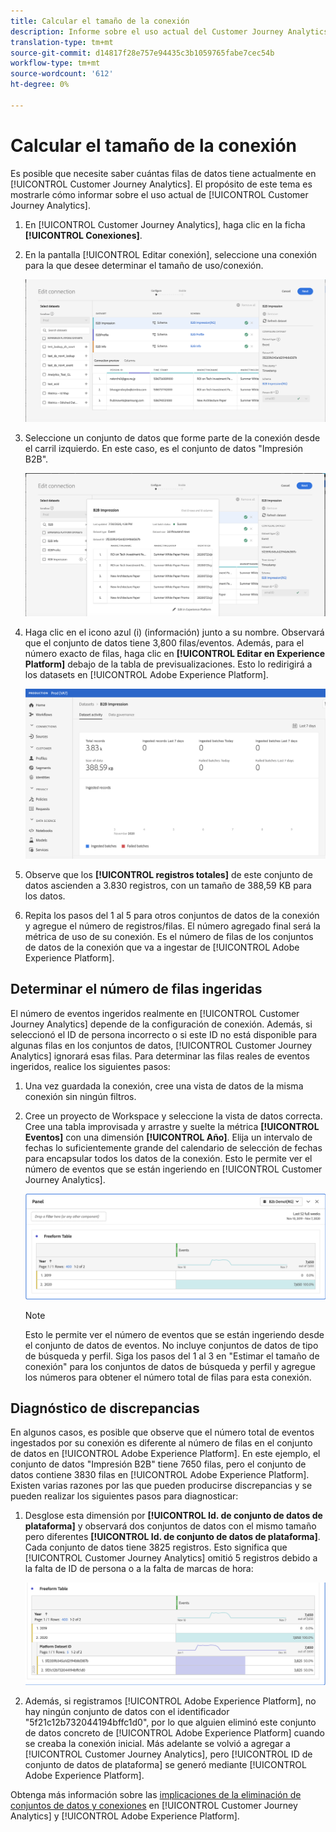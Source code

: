 ```yaml
---
title: Calcular el tamaño de la conexión
description: Informe sobre el uso actual del Customer Journey Analytics
translation-type: tm+mt
source-git-commit: d14817f28e757e94435c3b1059765fabe7cec54b
workflow-type: tm+mt
source-wordcount: '612'
ht-degree: 0%

---
```



# Calcular el tamaño de la conexión

Es posible que necesite saber cuántas filas de datos tiene actualmente en [!UICONTROL Customer Journey Analytics]. El propósito de este tema es mostrarle cómo informar sobre el uso actual de [!UICONTROL Customer Journey Analytics].

1. En [!UICONTROL Customer Journey Analytics], haga clic en la ficha **[!UICONTROL Conexiones]**.
1. En la pantalla [!UICONTROL Editar conexión], seleccione una conexión para la que desee determinar el tamaño de uso/conexión.

   ![Editar conexión](assets/edit-connection.png)

1. Seleccione un conjunto de datos que forme parte de la conexión desde el carril izquierdo. En este caso, es el conjunto de datos &quot;Impresión B2B&quot;.

   ![conjunto de datos](assets/dataset.png)

1. Haga clic en el icono azul (i) (información) junto a su nombre. Observará que el conjunto de datos tiene 3,800 filas/eventos. Además, para el número exacto de filas, haga clic en **[!UICONTROL Editar en Experience Platform]** debajo de la tabla de previsualizaciones. Esto lo redirigirá a los datasets en [!UICONTROL Adobe Experience Platform].

   ![Información del conjunto de datos de AEP](assets/data-size.png)

1. Observe que los **[!UICONTROL registros totales]** de este conjunto de datos ascienden a 3.830 registros, con un tamaño de 388,59 KB para los datos.

1. Repita los pasos del 1 al 5 para otros conjuntos de datos de la conexión y agregue el número de registros/filas. El número agregado final será la métrica de uso de su conexión. Es el número de filas de los conjuntos de datos de la conexión que va a ingestar de [!UICONTROL Adobe Experience Platform].

## Determinar el número de filas ingeridas

El número de eventos ingeridos realmente en [!UICONTROL Customer Journey Analytics] depende de la configuración de conexión. Además, si seleccionó el ID de persona incorrecto o si este ID no está disponible para algunas filas en los conjuntos de datos, [!UICONTROL Customer Journey Analytics] ignorará esas filas. Para determinar las filas reales de eventos ingeridos, realice los siguientes pasos:

1. Una vez guardada la conexión, cree una vista de datos de la misma conexión sin ningún filtros.
1. Cree un proyecto de Workspace y seleccione la vista de datos correcta. Cree una tabla improvisada y arrastre y suelte la métrica **[!UICONTROL Eventos]** con una dimensión **[!UICONTROL Año]**. Elija un intervalo de fechas lo suficientemente grande del calendario de selección de fechas para encapsular todos los datos de la conexión. Esto le permite ver el número de eventos que se están ingeriendo en [!UICONTROL Customer Journey Analytics].

   ![Proyecto de espacio de trabajo](assets/event-number.png)

   >[!NOTE]
   >
   >Esto le permite ver el número de eventos que se están ingeriendo desde el conjunto de datos de eventos. No incluye conjuntos de datos de tipo de búsqueda y perfil. Siga los pasos del 1 al 3 en &quot;Estimar el tamaño de conexión&quot; para los conjuntos de datos de búsqueda y perfil y agregue los números para obtener el número total de filas para esta conexión.

## Diagnóstico de discrepancias

En algunos casos, es posible que observe que el número total de eventos ingestados por su conexión es diferente al número de filas en el conjunto de datos en [!UICONTROL Adobe Experience Platform]. En este ejemplo, el conjunto de datos &quot;Impresión B2B&quot; tiene 7650 filas, pero el conjunto de datos contiene 3830 filas en [!UICONTROL Adobe Experience Platform]. Existen varias razones por las que pueden producirse discrepancias y se pueden realizar los siguientes pasos para diagnosticar:

1. Desglose esta dimensión por **[!UICONTROL Id. de conjunto de datos de plataforma]** y observará dos conjuntos de datos con el mismo tamaño pero diferentes **[!UICONTROL Id. de conjunto de datos de plataforma]**. Cada conjunto de datos tiene 3825 registros. Esto significa que [!UICONTROL Customer Journey Analytics] omitió 5 registros debido a la falta de ID de persona o a la falta de marcas de hora:

   ![desglose](assets/data-size2.png)

1. Además, si registramos [!UICONTROL Adobe Experience Platform], no hay ningún conjunto de datos con el identificador &quot;5f21c12b732044194bffc1d0&quot;, por lo que alguien eliminó este conjunto de datos concreto de [!UICONTROL Adobe Experience Platform] cuando se creaba la conexión inicial. Más adelante se volvió a agregar a [!UICONTROL Customer Journey Analytics], pero [!UICONTROL ID de conjunto de datos de plataforma] se generó mediante [!UICONTROL Adobe Experience Platform].

Obtenga más información sobre las [implicaciones de la eliminación de conjuntos de datos y conexiones](https://experienceleague.adobe.com/docs/analytics-platform/using/cja-overview/cja-faq.html?lang=en#implications-of-deleting-data-components) en [!UICONTROL Customer Journey Analytics] y [!UICONTROL Adobe Experience Platform].
